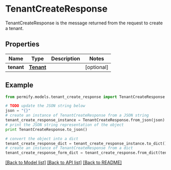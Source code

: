 # TenantCreateResponse

TenantCreateResponse is the message returned from the request to create a tenant.

## Properties

Name | Type | Description | Notes
------------ | ------------- | ------------- | -------------
**tenant** | [**Tenant**](Tenant.md) |  | [optional] 

## Example

```python
from permify.models.tenant_create_response import TenantCreateResponse

# TODO update the JSON string below
json = "{}"
# create an instance of TenantCreateResponse from a JSON string
tenant_create_response_instance = TenantCreateResponse.from_json(json)
# print the JSON string representation of the object
print TenantCreateResponse.to_json()

# convert the object into a dict
tenant_create_response_dict = tenant_create_response_instance.to_dict()
# create an instance of TenantCreateResponse from a dict
tenant_create_response_form_dict = tenant_create_response.from_dict(tenant_create_response_dict)
```
[[Back to Model list]](../README.md#documentation-for-models) [[Back to API list]](../README.md#documentation-for-api-endpoints) [[Back to README]](../README.md)


